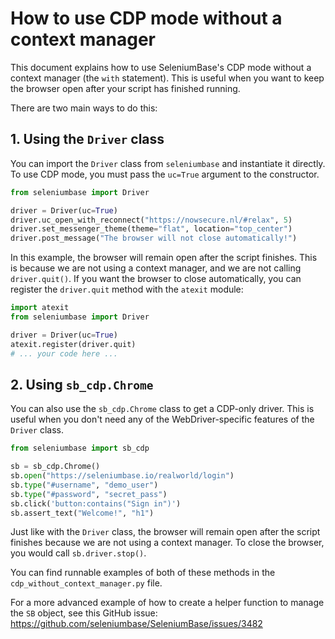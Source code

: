 # How to use CDP mode without a context manager

This document explains how to use SeleniumBase's CDP mode without a context manager (the `with` statement). This is useful when you want to keep the browser open after your script has finished running.

There are two main ways to do this:

## 1. Using the `Driver` class

You can import the `Driver` class from `seleniumbase` and instantiate it directly. To use CDP mode, you must pass the `uc=True` argument to the constructor.

```python
from seleniumbase import Driver

driver = Driver(uc=True)
driver.uc_open_with_reconnect("https://nowsecure.nl/#relax", 5)
driver.set_messenger_theme(theme="flat", location="top_center")
driver.post_message("The browser will not close automatically!")
```

In this example, the browser will remain open after the script finishes. This is because we are not using a context manager, and we are not calling `driver.quit()`. If you want the browser to close automatically, you can register the `driver.quit` method with the `atexit` module:

```python
import atexit
from seleniumbase import Driver

driver = Driver(uc=True)
atexit.register(driver.quit)
# ... your code here ...
```

## 2. Using `sb_cdp.Chrome`

You can also use the `sb_cdp.Chrome` class to get a CDP-only driver. This is useful when you don't need any of the WebDriver-specific features of the `Driver` class.

```python
from seleniumbase import sb_cdp

sb = sb_cdp.Chrome()
sb.open("https://seleniumbase.io/realworld/login")
sb.type("#username", "demo_user")
sb.type("#password", "secret_pass")
sb.click('button:contains("Sign in")')
sb.assert_text("Welcome!", "h1")
```

Just like with the `Driver` class, the browser will remain open after the script finishes because we are not using a context manager. To close the browser, you would call `sb.driver.stop()`.

You can find runnable examples of both of these methods in the `cdp_without_context_manager.py` file.

For a more advanced example of how to create a helper function to manage the `SB` object, see this GitHub issue: https://github.com/seleniumbase/SeleniumBase/issues/3482
